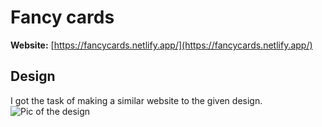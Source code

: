 # Fancy cards
**Website:** [https://fancycards.netlify.app/](https://fancycards.netlify.app/)
## Design
I got the task of making a similar website to the given design.
![Pic of the design](https://github.com/patakiIstvan/interju/blob/master/assets/design.png?raw=true)